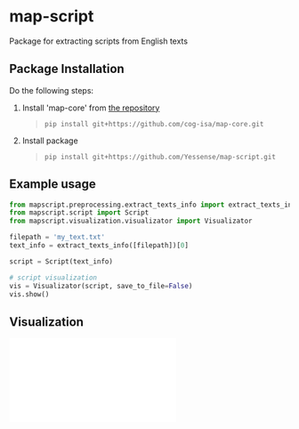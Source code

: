 # map-script

Package for extracting scripts from English texts

## Package Installation

Do the following steps:

1. Install 'map-core' from [the repository](https://github.com/cog-isa/map-core) 
   > `pip install git+https://github.com/cog-isa/map-core.git`
3. Install package
   >`pip install git+https://github.com/Yessense/map-script.git`

## Example usage


```python
from mapscript.preprocessing.extract_texts_info import extract_texts_info
from mapscript.script import Script
from mapscript.visualization.visualizator import Visualizator

filepath = 'my_text.txt'
text_info = extract_texts_info([filepath])[0]

script = Script(text_info)

# script visualization
vis = Visualizator(script, save_to_file=False)
vis.show()
```

## Visualization

![](./example_usage/Script.html)
